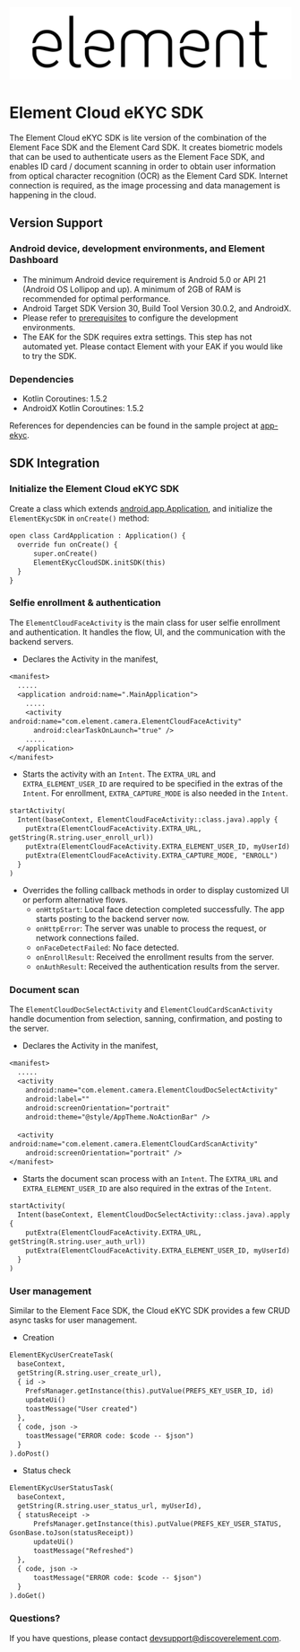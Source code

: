 ![element](images/element.png "element")
# Element Cloud eKYC SDK

The Element Cloud eKYC SDK is lite version of the combination of the Element Face SDK and the Element Card SDK. It creates biometric models that can be used to authenticate users as the Element Face SDK, and enables ID card / document scanning in order to obtain user information from optical character recognition (OCR) as the Element Card SDK. Internet connection is required, as the image processing and data management is happening in the cloud.

## Version Support
### Android device, development environments, and Element Dashboard
- The minimum Android device requirement is Android 5.0 or API 21 (Android OS Lollipop and up). A minimum of 2GB of RAM is recommended for optimal performance.
- Android Target SDK Version 30, Build Tool Version 30.0.2, and AndroidX.
- Please refer to [prerequisites](prerequisites.md) to configure the development environments.
- The EAK for the SDK requires extra settings. This step has not automated yet. Please contact Element with your EAK if you would like to try the SDK.

### Dependencies
- Kotlin Coroutines: 1.5.2
- AndroidX Kotlin Coroutines: 1.5.2

References for dependencies can be found in the sample project at [app-ekyc](../app-ekyc/build.gradle).

## SDK Integration
### Initialize the Element Cloud eKYC SDK
Create a class which extends [android.app.Application](https://developer.android.com/reference/android/app/Application), and initialize the `ElementEKycSDK` in `onCreate()` method:
```
open class CardApplication : Application() {
  override fun onCreate() {
      super.onCreate()
      ElementEKycCloudSDK.initSDK(this)
  }
}
```

### Selfie enrollment & authentication
The `ElementCloudFaceActivity` is the main class for user selfie enrollment and authentication. It handles the flow, UI, and the communication with the backend servers.

- Declares the Activity in the manifest,
```
<manifest>
  .....
  <application android:name=".MainApplication">
    .....
    <activity android:name="com.element.camera.ElementCloudFaceActivity"
      android:clearTaskOnLaunch="true" />
    .....
  </application>
</manifest>
```

- Starts the activity with an `Intent`. The `EXTRA_URL` and `EXTRA_ELEMENT_USER_ID` are required to be specified in the extras of the `Intent`. For enrollment, `EXTRA_CAPTURE_MODE` is also needed in the `Intent`.
```
startActivity(
  Intent(baseContext, ElementCloudFaceActivity::class.java).apply {
    putExtra(ElementCloudFaceActivity.EXTRA_URL, getString(R.string.user_enroll_url))
    putExtra(ElementCloudFaceActivity.EXTRA_ELEMENT_USER_ID, myUserId)
    putExtra(ElementCloudFaceActivity.EXTRA_CAPTURE_MODE, "ENROLL")
  }
)
```

- Overrides the folling callback methods in order to display customized UI or perform alternative flows.
  - `onHttpStart`: Local face detection completed successfully. The app starts posting to the backend server now.
  - `onHttpError`: The server was unable to process the request, or network connections failed.
  - `onFaceDetectFailed`:  No face detected.
  - `onEnrollResult`: Received the enrollment results from the server.
  - `onAuthResult`: Received the authentication results from the server.

### Document scan
The `ElementCloudDocSelectActivity` and `ElementCloudCardScanActivity` handle documention from selection, sanning, confirmation, and posting to the server.

- Declares the Activity in the manifest,
```
<manifest>
  .....
  <activity
    android:name="com.element.camera.ElementCloudDocSelectActivity"
    android:label=""
    android:screenOrientation="portrait"
    android:theme="@style/AppTheme.NoActionBar" />

  <activity android:name="com.element.camera.ElementCloudCardScanActivity"
    android:screenOrientation="portrait" />
</manifest>
```

- Starts the document scan process with an `Intent`. The `EXTRA_URL` and `EXTRA_ELEMENT_USER_ID` are also required in the extras of the `Intent`.
```
startActivity(
  Intent(baseContext, ElementCloudDocSelectActivity::class.java).apply {
    putExtra(ElementCloudFaceActivity.EXTRA_URL, getString(R.string.user_auth_url))
    putExtra(ElementCloudFaceActivity.EXTRA_ELEMENT_USER_ID, myUserId)
  }
)
```

### User management
Similar to the Element Face SDK, the Cloud eKYC SDK provides a few CRUD async tasks for user management.

- Creation
```
ElementEKycUserCreateTask(
  baseContext,
  getString(R.string.user_create_url),
  { id ->
    PrefsManager.getInstance(this).putValue(PREFS_KEY_USER_ID, id)
    updateUi()
    toastMessage("User created")
  },
  { code, json ->
    toastMessage("ERROR code: $code -- $json")
  }
).doPost()
```

- Status check
```
ElementEKycUserStatusTask(
  baseContext,
  getString(R.string.user_status_url, myUserId),
  { statusReceipt ->
      PrefsManager.getInstance(this).putValue(PREFS_KEY_USER_STATUS, GsonBase.toJson(statusReceipt))
      updateUi()
      toastMessage("Refreshed")
  },
  { code, json ->
      toastMessage("ERROR code: $code -- $json")
  }
).doGet()
```

### Questions?
If you have questions, please contact devsupport@discoverelement.com.
